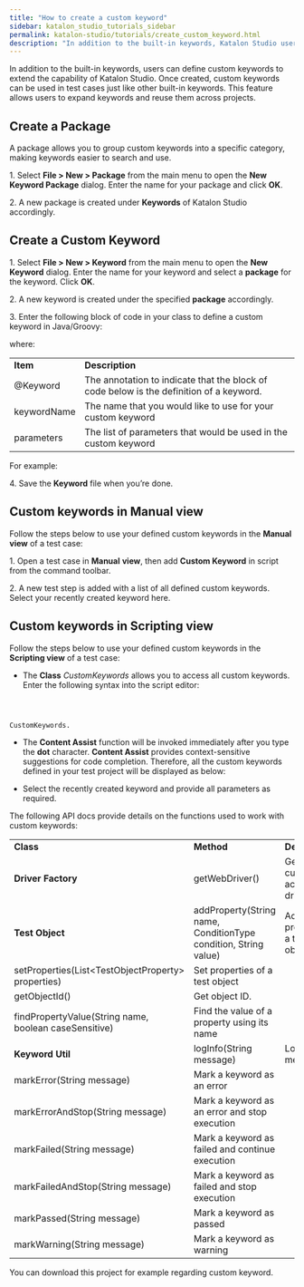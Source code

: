 ```yaml
---
title: "How to create a custom keyword"
sidebar: katalon_studio_tutorials_sidebar
permalink: katalon-studio/tutorials/create_custom_keyword.html
description: "In addition to the built-in keywords, Katalon Studio users can define custom keyword to extend the capability and reuse them across projects"
---
```

In addition to the built-in keywords, users can define custom keywords to extend the capability of Katalon Studio. Once created, custom keywords can be used in test cases just like other built-in keywords. This feature allows users to expand keywords and reuse them across projects.

Create a Package
----------------

A package allows you to group custom keywords into a specific category, making keywords easier to search and use.

1. Select **File > New > Package** from the main menu to open the **New Keyword Package** dialog. Enter the name for your package and click **OK**.

2\. A new package is created under **Keywords** of Katalon Studio accordingly.

Create a Custom Keyword
-----------------------

1. Select **File > New > Keyword** from the main menu to open the **New Keyword** dialog. Enter the name for your keyword and select a **package** for the keyword. Click **OK**.

2. A new keyword is created under the specified **package** accordingly.

3. Enter the following block of code in your class to define a custom keyword in Java/Groovy:  

where:

<table><tbody><tr><td><strong>Item</strong></td><td><strong>Description</strong></td></tr><tr><td>@Keyword</td><td>The annotation to indicate that the block of code below is the definition of a keyword.</td></tr><tr><td>keywordName</td><td>The name that you would like to use for your custom keyword</td></tr><tr><td>parameters</td><td>The list of parameters that would be used in the custom keyword</td></tr></tbody></table>

For example:

  

4\. Save the **Keyword** file when you’re done.

Custom keywords in Manual view
------------------------------

Follow the steps below to use your defined custom keywords in the **Manual view** of a test case:

1. Open a test case in **Manual** **view**, then add **Custom Keyword** in script from the command toolbar.

2. A new test step is added with a list of all defined custom keywords. Select your recently created keyword here.

Custom keywords in Scripting view
---------------------------------

Follow the steps below to use your defined custom keywords in the **Scripting view** of a test case:

*   The **Class** _CustomKeywords_ allows you to access all custom keywords. Enter the following syntax into the script editor:

```


 
CustomKeywords.

```

*   The **Content Assist** function will be invoked immediately after you type the **dot** character. **Content Assist** provides context-sensitive suggestions for code completion. Therefore, all the custom keywords defined in your test project will be displayed as below:

*   Select the recently created keyword and provide all parameters as required.

The following API docs provide details on the functions used to work with custom keywords:

<table><tbody><tr><td><strong>Class</strong></td><td><strong>Method</strong></td><td><strong>Description</strong></td></tr><tr><td><span><a><b>Driver Factory</b></a></span></td><td><a><span>getWebDriver()</span></a></td><td><span>Get the currently active web driver.</span></td></tr><tr><td><span><a><b>Test Object</b></a></span></td><td><a><span>addProperty(String name, ConditionType condition, String value)</span></a></td><td><span>Add a new property to a test object</span></td></tr><tr><td><span>setProperties(List&lt;TestObjectProperty&gt; properties)&nbsp;</span></td><td><span>Set properties of a test object</span></td></tr><tr><td><a><span>getObjectId()</span></a></td><td><span>Get object ID.</span></td></tr><tr><td><a><span>findPropertyValue(String name, boolean caseSensitive)</span></a></td><td><span>Find the value of a property using its name</span></td></tr><tr><td><span><a><b>Keyword Util</b></a></span></td><td><a><span>logInfo(String message)</span></a></td><td><span>Log message</span></td></tr><tr><td><a><span>markError(String message)</span></a></td><td><span>Mark a keyword as an error</span></td></tr><tr><td><a><span>markErrorAndStop(String message)</span></a></td><td><span>Mark a keyword as an error and stop execution</span></td></tr><tr><td><a><span>markFailed(String message)</span></a></td><td><span>Mark a keyword as failed and continue execution</span></td></tr><tr><td><a><span>markFailedAndStop(String message)</span></a></td><td><span>Mark a keyword as failed and stop execution</span></td></tr><tr><td><a><span>markPassed(String message)</span></a></td><td><span>Mark a keyword as passed</span></td></tr><tr><td><a><span>markWarning(String message)</span></a></td><td><span>Mark a keyword as warning</span></td></tr></tbody></table>

You can download this project for example regarding custom keyword.